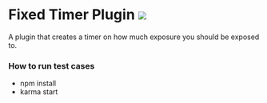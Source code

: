 # Fixed Timer Plugin ![](https://api.travis-ci.org/BuildFire/fixedTimerPlugin.svg)
A plugin that creates a timer on how much exposure you should be exposed to.


### How to run test cases
- npm install
- karma start